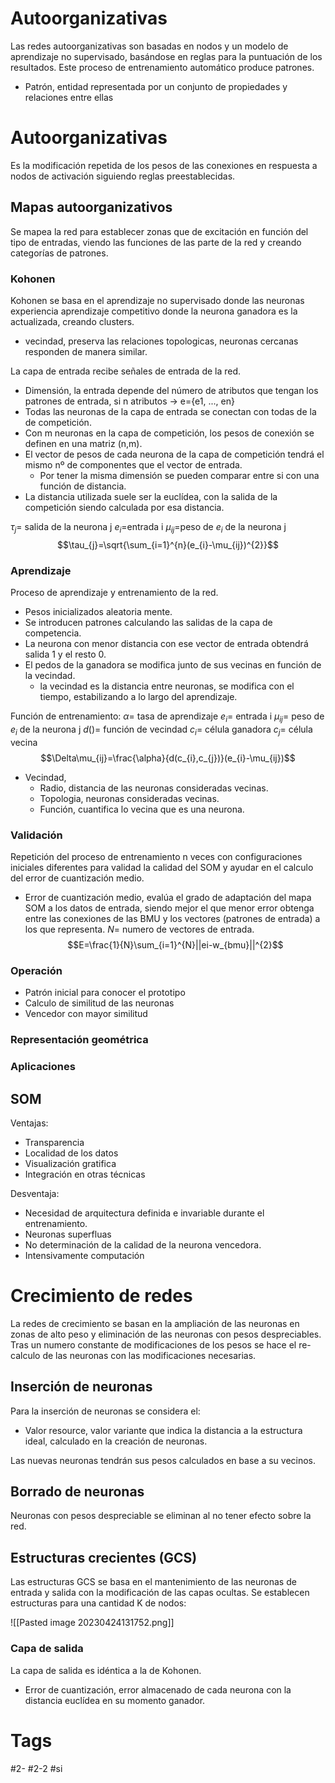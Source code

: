 # Autoorganizativas
Las redes autoorganizativas son basadas en nodos y un modelo de aprendizaje no supervisado, basándose en reglas para la puntuación de los resultados.
Este proceso de entrenamiento automático produce patrones.
- Patrón, entidad representada por un conjunto de propiedades y relaciones entre ellas


# Autoorganizativas
Es la modificación repetida de los pesos de las conexiones en respuesta a nodos de activación siguiendo reglas preestablecidas.
## Mapas autoorganizativos
Se mapea la red para establecer zonas que de excitación en función del tipo de entradas, viendo las funciones de las parte de la red y creando categorías de patrones.
### Kohonen
Kohonen se basa en el aprendizaje no supervisado donde las neuronas experiencia aprendizaje competitivo donde la neurona ganadora es la actualizada, creando clusters.
- vecindad, preserva las relaciones topologicas, neuronas cercanas responden de manera similar.

La capa de entrada recibe señales de entrada de la red.
- Dimensión, la entrada depende del número de atributos que tengan los patrones de entrada, si n atributos -> e={e1, ..., en}
- Todas las neuronas de la capa de entrada se conectan con todas de la de competición.
- Con m neuronas en la capa de competición, los pesos de conexión se definen en una matriz (n,m).
- El vector de pesos de cada neurona de la capa de competición tendrá el mismo nº de componentes que el vector de entrada.
	- Por tener la misma dimensión se pueden comparar entre si con una función de distancia.
- La distancia utilizada suele ser la euclídea, con la salida de la competición siendo calculada por esa distancia.

$\tau_{j}=$ salida de la neurona j
$e_{i}=$entrada i
$\mu_{ij}=$peso de $e_{i}$ de la neurona j$$\tau_{j}=\sqrt{\sum_{i=1}^{n}(e_{i}-\mu_{ij})^{2}}$$
### Aprendizaje
Proceso de aprendizaje y entrenamiento de la red.
- Pesos inicializados aleatoria mente.
- Se introducen patrones calculando las salidas de la capa de competencia.
- La neurona con menor distancia con ese vector de entrada obtendrá salida 1 y el resto 0.
- El pedos de la ganadora se modifica junto de sus vecinas en función de la vecindad.
	- la vecindad es la distancia entre neuronas, se modifica con el tiempo, estabilizando a lo largo del aprendizaje.

Función de entrenamiento:
$\alpha=$ tasa de aprendizaje
$e_{i}=$ entrada i
$\mu_{ij}=$ peso de $e_{i}$ de la neurona j
$d()=$ función de vecindad
$c_{i}=$ célula ganadora
$c_{j}=$ célula vecina$$\Delta\mu_{ij}=\frac{\alpha}{d(c_{i},c_{j})}(e_{i}-\mu_{ij})$$
- Vecindad,
	- Radio, distancia de las neuronas consideradas vecinas.
	- Topologia, neuronas consideradas vecinas.
	- Función, cuantifica lo vecina que es una neurona.

### Validación
Repetición del proceso de entrenamiento n veces con configuraciones iniciales diferentes para validad la calidad del SOM y ayudar en el calculo del error de cuantización medio.
- Error de cuantización medio, evalúa el grado de adaptación del mapa SOM a los datos de  entrada, siendo mejor el que menor error obtenga entre las conexiones de las BMU y los  vectores (patrones de entrada) a los que representa.
$N=$ numero de vectores de entrada.$$E=\frac{1}{N}\sum_{i=1}^{N}||ei-w_{bmu}||^{2}$$

### Operación
- Patrón inicial para conocer el prototipo
- Calculo de similitud de las neuronas
- Vencedor con mayor similitud

### Representación geométrica
### Aplicaciones
## SOM
Ventajas:
- Transparencia
- Localidad de los datos
- Visualización gratifica
- Integración en otras técnicas

Desventaja:
- Necesidad de arquitectura definida e invariable durante el entrenamiento.
- Neuronas superfluas
- No determinación de la calidad de la neurona vencedora.
- Intensivamente computación

# Crecimiento de redes
La redes de crecimiento se basan en la ampliación de las neuronas en zonas de alto peso y eliminación de las neuronas con pesos despreciables. Tras un numero constante de modificaciones de los pesos se hace el re-calculo de las neuronas con las modificaciones necesarias.
## Inserción de neuronas
Para la inserción de neuronas se considera el:
- Valor resource, valor variante que indica la distancia a la estructura ideal, calculado en la creación de neuronas.

Las nuevas neuronas tendrán sus pesos calculados en base a su vecinos.
## Borrado de neuronas
Neuronas con pesos despreciable se eliminan al no tener efecto sobre la red.
## Estructuras crecientes (GCS)
Las estructuras GCS se basa en el mantenimiento de las neuronas de entrada y salida con la modificación de las capas ocultas.
Se establecen estructuras para una cantidad K de nodos:

![[Pasted image 20230424131752.png]]

### Capa de salida
La capa de salida es idéntica a la de Kohonen.
- Error de cuantización, error almacenado de cada neurona con la distancia euclídea en su momento ganador.

# Tags
#2- 
#2-2 
#si 